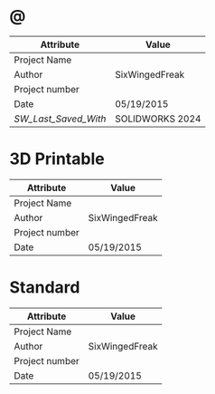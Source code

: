 # @
| Attribute | Value |
| ---  | ---     |
| Project Name |  |
| Author | SixWingedFreak |
| Project number |  |
| Date | 05/19/2015 |
| _SW_Last_Saved_With_ | SOLIDWORKS 2024 |
# 3D Printable
| Attribute | Value |
| ---  | ---     |
| Project Name |  |
| Author | SixWingedFreak |
| Project number |  |
| Date | 05/19/2015 |
# Standard
| Attribute | Value |
| ---  | ---     |
| Project Name |  |
| Author | SixWingedFreak |
| Project number |  |
| Date | 05/19/2015 |
